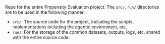 Repo for the entire Propensity Evaluation project. The `src/`, `run/` directories are to be used in the following manner:
- `src/`: The source code for the project, including the scripts, implementations including the agentic environment, etc.
- `run/`: For the storage of the common datasets, outputs, logs, etc. shared with the entire source code.
